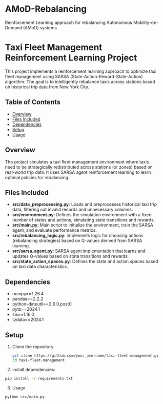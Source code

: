 # AMoD-Rebalancing
Reinforcement Learning approach for rebalancing Autonomous Mobility-on-Demand (AMoD) systems

# Taxi Fleet Management Reinforcement Learning Project

This project implements a reinforcement learning approach to optimize taxi fleet management using SARSA (State-Action-Reward-State-Action) algorithm. The goal is to intelligently rebalance taxis across stations based on historical trip data from New York City.

## Table of Contents

- [Overview](#overview)
- [Files Included](#files-included)
- [Dependencies](#dependencies)
- [Setup](#setup)
- [Usage](#usage)

## Overview

The project simulates a taxi fleet management environment where taxis need to be strategically redistributed across stations (or zones) based on real-world trip data. It uses SARSA agent reinforcement learning to learn optimal policies for rebalancing.

## Files Included

- **src/data_preprocessing.py**: Loads and preprocesses historical taxi trip data, filtering out invalid records and unnecessary columns.
- **src/environment.py**: Defines the simulation environment with a fixed number of states and actions, simulating state transitions and rewards.
- **src/main.py**: Main script to initialize the environment, train the SARSA agent, and evaluate performance metrics.
- **src/rebalancing_logic.py**: Implements logic for choosing actions (rebalancing strategies) based on Q-values derived from SARSA learning.
- **src/sarsa_agent.py**: SARSA agent implementation that learns and updates Q-values based on state transitions and rewards.
- **src/state_action_spaces.py**: Defines the state and action spaces based on taxi data characteristics.

## Dependencies

- numpy==1.26.4
- pandas==2.2.2
- python-dateutil==2.9.0.post0
- pytz==2024.1
- six==1.16.0
- tzdata==2024.1

## Setup

1. Clone the repository:

   ```bash
   git clone https://github.com/your_username/taxi-fleet-management.git
   cd taxi-fleet-management
2. Install dependencies:

  ```bash
  pip install -r requirements.txt
```

3. Usage
  ```bash
  python src/main.py

